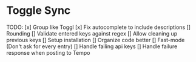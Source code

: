 # Toggle Sync

TODO:
[x] Group like Toggl
[x] Fix autocomplete to include descriptions
[] Rounding
[] Validate entered keys against regex
[] Allow cleaning up previous keys
[] Setup installation
[] Organize code better
[] Fast-mode (Don't ask for every entry) 
[] Handle failing api keys
[] Handle failure response when posting to Tempo
